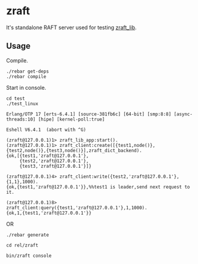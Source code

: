 # zraft

It's standalone RAFT server used for testing [zraft_lib](https://github.com/dreyk/zraft_lib).

## Usage

Compile.

```
./rebar get-deps
./rebar compile

```

Start in console.

```
cd test
./test_linux

Erlang/OTP 17 [erts-6.4.1] [source-381fb6c] [64-bit] [smp:8:8] [async-threads:10] [hipe] [kernel-poll:true]

Eshell V6.4.1  (abort with ^G)

(zraft@127.0.0.1)1> zraft_lib_app:start().
(zraft@127.0.0.1)1> zraft_client:create([{test1,node()},{test2,node()},{test3,node()}],zraft_dict_backend).
{ok,[{test1,'zraft@127.0.0.1'},
     {test2,'zraft@127.0.0.1'},
     {test3,'zraft@127.0.0.1'}]}

(zraft@127.0.0.1)4> zraft_client:write({test2,'zraft@127.0.0.1'},{1,1},1000).
{ok,{test1,'zraft@127.0.0.1'}},%%test1 is leader,send next request to it.

(zraft@127.0.0.1)8> zraft_client:query({test1,'zraft@127.0.0.1'},1,1000).
{ok,1,{test1,'zraft@127.0.0.1'}}

```

OR

```
./rebar generate

cd rel/zraft

bin/zraft console

````
